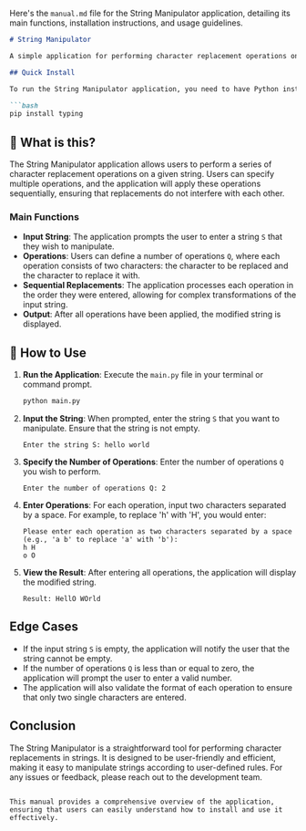 Here's the `manual.md` file for the String Manipulator application, detailing its main functions, installation instructions, and usage guidelines.

```markdown
# String Manipulator

A simple application for performing character replacement operations on strings.

## Quick Install

To run the String Manipulator application, you need to have Python installed on your machine. You can install the required dependencies using pip:

```bash
pip install typing
```

## 🤔 What is this?

The String Manipulator application allows users to perform a series of character replacement operations on a given string. Users can specify multiple operations, and the application will apply these operations sequentially, ensuring that replacements do not interfere with each other.

### Main Functions

- **Input String**: The application prompts the user to enter a string `S` that they wish to manipulate.
- **Operations**: Users can define a number of operations `Q`, where each operation consists of two characters: the character to be replaced and the character to replace it with.
- **Sequential Replacements**: The application processes each operation in the order they were entered, allowing for complex transformations of the input string.
- **Output**: After all operations have been applied, the modified string is displayed.

## 📖 How to Use

1. **Run the Application**: Execute the `main.py` file in your terminal or command prompt.

   ```bash
   python main.py
   ```

2. **Input the String**: When prompted, enter the string `S` that you want to manipulate. Ensure that the string is not empty.

   ```
   Enter the string S: hello world
   ```

3. **Specify the Number of Operations**: Enter the number of operations `Q` you wish to perform.

   ```
   Enter the number of operations Q: 2
   ```

4. **Enter Operations**: For each operation, input two characters separated by a space. For example, to replace 'h' with 'H', you would enter:

   ```
   Please enter each operation as two characters separated by a space (e.g., 'a b' to replace 'a' with 'b'):
   h H
   o O
   ```

5. **View the Result**: After entering all operations, the application will display the modified string.

   ```
   Result: HellO WOrld
   ```

## Edge Cases

- If the input string `S` is empty, the application will notify the user that the string cannot be empty.
- If the number of operations `Q` is less than or equal to zero, the application will prompt the user to enter a valid number.
- The application will also validate the format of each operation to ensure that only two single characters are entered.

## Conclusion

The String Manipulator is a straightforward tool for performing character replacements in strings. It is designed to be user-friendly and efficient, making it easy to manipulate strings according to user-defined rules. For any issues or feedback, please reach out to the development team.

```

This manual provides a comprehensive overview of the application, ensuring that users can easily understand how to install and use it effectively.